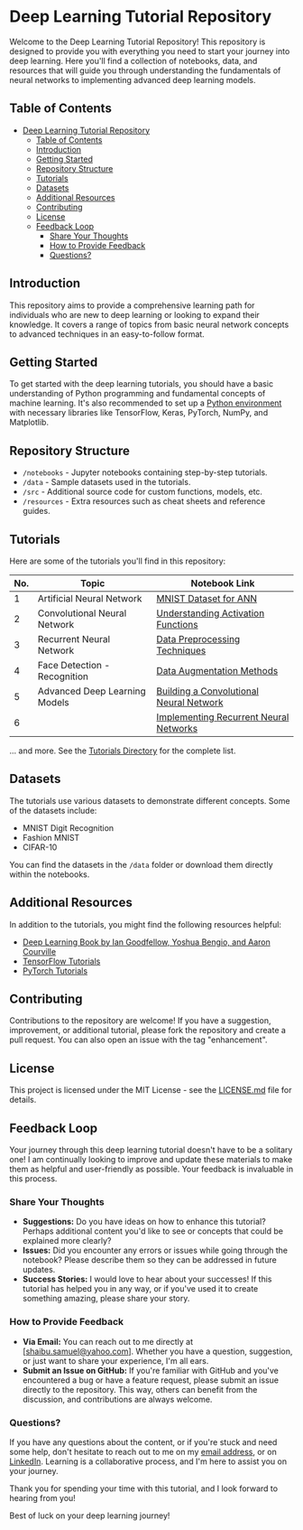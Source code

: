 # Deep Learning Tutorial Repository

Welcome to the Deep Learning Tutorial Repository! This repository is designed to provide you with everything you need to start your journey into deep learning. Here you'll find a collection of notebooks, data, and resources that will guide you through understanding the fundamentals of neural networks to implementing advanced deep learning models.

## Table of Contents

- [Deep Learning Tutorial Repository](#deep-learning-tutorial-repository)
  - [Table of Contents](#table-of-contents)
  - [Introduction](#introduction)
  - [Getting Started](#getting-started)
  - [Repository Structure](#repository-structure)
  - [Tutorials](#tutorials)
  - [Datasets](#datasets)
  - [Additional Resources](#additional-resources)
  - [Contributing](#contributing)
  - [License](#license)
  - [Feedback Loop](#feedback-loop)
    - [Share Your Thoughts](#share-your-thoughts)
    - [How to Provide Feedback](#how-to-provide-feedback)
    - [Questions?](#questions)

## Introduction

This repository aims to provide a comprehensive learning path for individuals who are new to deep learning or looking to expand their knowledge. It covers a range of topics from basic neural network concepts to advanced techniques in an easy-to-follow format.

## Getting Started

To get started with the deep learning tutorials, you should have a basic understanding of Python programming and fundamental concepts of machine learning. It's also recommended to set up a [Python environment](https://www.python.org/) with necessary libraries like TensorFlow, Keras, PyTorch, NumPy, and Matplotlib.

## Repository Structure

- `/notebooks` - Jupyter notebooks containing step-by-step tutorials.
- `/data` - Sample datasets used in the tutorials.
- `/src` - Additional source code for custom functions, models, etc.
- `/resources` - Extra resources such as cheat sheets and reference guides.

## Tutorials

Here are some of the tutorials you'll find in this repository:

| No. | Topic                           | Notebook Link                                             |
|-----|---------------------------------|-----------------------------------------------------------|
| 1   | Artificial Neural Network         | [MNIST Dataset for ANN](/Artificial_Neural_Network/mnist_artificial_neural_network.ipynb)           |
| 2   | Convolutional Neural Network      | [Understanding Activation Functions](/notebooks/02_activation_functions.ipynb)|
| 3   | Recurrent Neural Network          | [Data Preprocessing Techniques](/notebooks/03_data_preprocessing.ipynb)    |
| 4   | Face Detection - Recognition      | [Data Augmentation Methods](/notebooks/04_data_augmentation.ipynb)     |
| 5   | Advanced Deep Learning Models     | [Building a Convolutional Neural Network](/notebooks/05_cnn.ipynb)         |
| 6   |                                 | [Implementing Recurrent Neural Networks](/notebooks/06_rnn.ipynb)           |

... and more. See the [Tutorials Directory](/notebooks) for the complete list.


## Datasets

The tutorials use various datasets to demonstrate different concepts. Some of the datasets include:

- MNIST Digit Recognition
- Fashion MNIST
- CIFAR-10

You can find the datasets in the `/data` folder or download them directly within the notebooks.

## Additional Resources

In addition to the tutorials, you might find the following resources helpful:

- [Deep Learning Book by Ian Goodfellow, Yoshua Bengio, and Aaron Courville](http://www.deeplearningbook.org/)
- [TensorFlow Tutorials](https://www.tensorflow.org/tutorials)
- [PyTorch Tutorials](https://pytorch.org/tutorials/)

## Contributing

Contributions to the repository are welcome! If you have a suggestion, improvement, or additional tutorial, please fork the repository and create a pull request. You can also open an issue with the tag "enhancement".

## License

This project is licensed under the MIT License - see the [LICENSE.md](LICENSE.md) file for details.

## Feedback Loop

Your journey through this deep learning tutorial doesn't have to be a solitary one! I am continually looking to improve and update these materials to make them as helpful and user-friendly as possible. Your feedback is invaluable in this process.

### Share Your Thoughts

* **Suggestions:** Do you have ideas on how to enhance this tutorial? Perhaps additional content you'd like to see or concepts that could be explained more clearly?
* **Issues:** Did you encounter any errors or issues while going through the notebook? Please describe them so they can be addressed in future updates.
* **Success Stories:** I would love to hear about your successes! If this tutorial has helped you in any way, or if you've used it to create something amazing, please share your story.


### How to Provide Feedback

* **Via Email:** You can reach out to me directly at [shaibu.samuel@yahoo.com]. Whether you have a question, suggestion, or just want to share your experience, I'm all ears.
* **Submit an Issue on GitHub:** If you're familiar with GitHub and you've encountered a bug or have a feature request, please submit an issue directly to the repository. This way, others can benefit from the discussion, and contributions are always welcome.

### Questions?
If you have any questions about the content, or if you're stuck and need some help, don't hesitate to reach out to me on my [email address](mailto:shaibu.samuel@yahoo.com), or on [LinkedIn](https://www.linkedin.com/in/samuel-shaibu/). Learning is a collaborative process, and I'm here to assist you on your journey.

Thank you for spending your time with this tutorial, and I look forward to hearing from you!


Best of luck on your deep learning journey!
